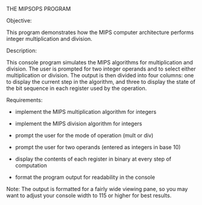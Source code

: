 THE MIPSOPS PROGRAM



Objective: 

This program demonstrates how the MIPS computer architecture performs integer multiplication and division.



Description: 

This console program simulates the MIPS algorithms for multiplication and division. The user is prompted for two integer operands and to select either multiplication or division. The output is then divided into four columns: one to display the current step in the algorithm, and three to display the state of the bit sequence in each register used by the operation.



Requirements: 

- implement the MIPS multiplication algorithm for integers

- implement the MIPS division algorithm for integers

- prompt the user for the mode of operation (mult or div)

- prompt the user for two operands (entered as integers in base 10)

- display the contents of each register in binary at every step of computation

- format the program output for readability in the console



Note:
The output is formatted for a fairly wide viewing pane, so you may want to adjust your console width to 115 or higher for best results.
